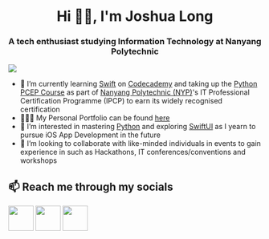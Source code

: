 <h1 align='center'>Hi 👋🏻, I'm Joshua Long</h1>
<h3 align='center'>A tech enthusiast studying Information Technology at Nanyang Polytechnic</h3>

![](https://komarev.com/ghpvc/?username=your-github-username&color=yellow)

- 🌱 I’m currently learning [Swift](https://www.codecademy.com/enrolled/courses/learn-swift) on [Codecademy](https://www.codecademy.com/learn) and taking up the [Python PCEP Course](https://pythoninstitute.org/pcep) as part of [Nanyang Polytechnic (NYP)](https://www.nyp.edu.sg/schools/sit.html)'s IT Professional Certification Programme (IPCP) to earn its widely recognised certification
- 👨🏼‍💻 My Personal Portfolio can be found [here](https://joshua-long-yx.tech)
- 🤔 I’m interested in mastering [Python](https://www.python.org) and exploring [SwiftUI](https://www.codecademy.com/learn/paths/build-ios-apps-with-swiftui) as I yearn to pursue iOS App Development in the future
- 👀 I’m looking to collaborate with like-minded individuals in events to gain experience in such as Hackathons, IT conferences/conventions and workshops
## 📫 Reach me through my socials
<p align='left'>
  <a href="https://www.linkedin.com/in/joshua-long-1a21ba257" title="LinkedIn"><img src="(https://github.com/Sadliquid/Sadliquid/assets/131176908/3e36bb69-f5b4-477f-bbbe-ade218b39816)
" width="50" height="50" align="center"></a>
  <a href="https://stackoverflow.com/users/20407868/joshua-long" title="Stack Overflow"><img src="https://github.com/Sadliquid/Sadliquid/assets/131176908/888c0487-d28c-4e80-91e0-68ede1c27374" width="50" height="50" align="center"></a>
  <a href="https://instagram.com/joshua_still_thinking?igshid=OGQ5ZDc2ODk2ZA==" title="Instagram"><img src="https://github.com/Sadliquid/Sadliquid/assets/131176908/b14f352b-e36b-46de-b4f7-ef8d25c2dfa9" width="50" height="50" align="center"></a>
</a>
</p>


